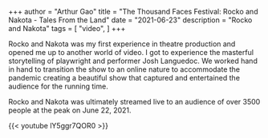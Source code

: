 +++
author = "Arthur Gao"
title = "The Thousand Faces Festival: Rocko and Nakota - Tales From the Land"
date = "2021-06-23"
description = "Rocko and Nakota"
tags = [
    "video",
]
+++

Rocko and Nakota was my first experience in theatre production and opened me up to another world of video. I got to experience the masterful storytelling of playwright and performer Josh Languedoc. We worked hand in hand to transition the show to an online nature to accommodate the pandemic creating a beautiful show that captured and entertained the audience for the running time.

Rocko and Nakota was ultimately streamed live to an audience of over 3500 people at the peak on June 22, 2021.

{{< youtube lY5ggr7QOR0 >}}